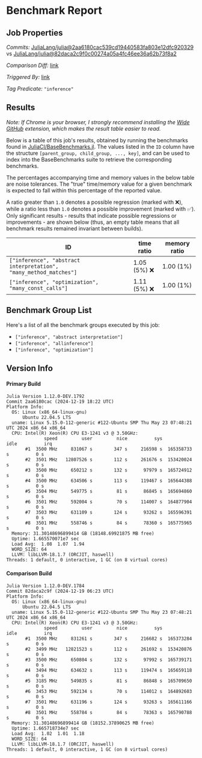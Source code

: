 # Benchmark Report

## Job Properties

*Commits:* [JuliaLang/julia@2aa6180cac539cd19440583fa803e12dfc920329](https://github.com/JuliaLang/julia/commit/2aa6180cac539cd19440583fa803e12dfc920329) vs [JuliaLang/julia@82daca2c9f0c00274a05a4fc46ee36a62b73f8a2](https://github.com/JuliaLang/julia/commit/82daca2c9f0c00274a05a4fc46ee36a62b73f8a2)

*Comparison Diff:* [link](https://github.com/JuliaLang/julia/compare/82daca2c9f0c00274a05a4fc46ee36a62b73f8a2..2aa6180cac539cd19440583fa803e12dfc920329)

*Triggered By:* [link](https://github.com/JuliaLang/julia/pull/56849#issuecomment-2552906819)

*Tag Predicate:* `"inference"`

## Results

*Note: If Chrome is your browser, I strongly recommend installing the [Wide GitHub](https://chrome.google.com/webstore/detail/wide-github/kaalofacklcidaampbokdplbklpeldpj?hl=en)
extension, which makes the result table easier to read.*

Below is a table of this job's results, obtained by running the benchmarks found in
[JuliaCI/BaseBenchmarks.jl](https://github.com/JuliaCI/BaseBenchmarks.jl). The values
listed in the `ID` column have the structure `[parent_group, child_group, ..., key]`,
and can be used to index into the BaseBenchmarks suite to retrieve the corresponding
benchmarks.

The percentages accompanying time and memory values in the below table are noise tolerances. The "true"
time/memory value for a given benchmark is expected to fall within this percentage of the reported value.

A ratio greater than `1.0` denotes a possible regression (marked with :x:), while a ratio less
than `1.0` denotes a possible improvement (marked with :white_check_mark:). Only significant results - results
that indicate possible regressions or improvements - are shown below (thus, an empty table means that all
benchmark results remained invariant between builds).

| ID | time ratio | memory ratio |
|----|------------|--------------|
| `["inference", "abstract interpretation", "many_method_matches"]` | 1.05 (5%) :x: | 1.00 (1%)  |
| `["inference", "optimization", "many_const_calls"]` | 1.11 (5%) :x: | 1.00 (1%)  |

## Benchmark Group List

Here's a list of all the benchmark groups executed by this job:

- `["inference", "abstract interpretation"]`
- `["inference", "allinference"]`
- `["inference", "optimization"]`

## Version Info

#### Primary Build

```
Julia Version 1.12.0-DEV.1792
Commit 2aa6180cac (2024-12-19 18:22 UTC)
Platform Info:
  OS: Linux (x86_64-linux-gnu)
      Ubuntu 22.04.5 LTS
  uname: Linux 5.15.0-112-generic #122-Ubuntu SMP Thu May 23 07:48:21 UTC 2024 x86_64 x86_64
  CPU: Intel(R) Xeon(R) CPU E3-1241 v3 @ 3.50GHz: 
              speed         user         nice          sys         idle          irq
       #1  3500 MHz     831067 s        347 s     216598 s  165358733 s          0 s
       #2  3501 MHz   12807526 s        112 s     261676 s  153420024 s          0 s
       #3  3500 MHz     650212 s        132 s      97979 s  165724912 s          0 s
       #4  3500 MHz     634506 s        113 s     119467 s  165644388 s          0 s
       #5  3504 MHz     549775 s         81 s      86845 s  165694860 s          0 s
       #6  3501 MHz     592004 s         70 s     114007 s  164877904 s          0 s
       #7  3503 MHz     631109 s        124 s      93262 s  165596391 s          0 s
       #8  3501 MHz     558746 s         84 s      78360 s  165775965 s          0 s
  Memory: 31.30148696899414 GB (18148.69921875 MB free)
  Uptime: 1.665570071e7 sec
  Load Avg:  1.08  1.07  1.94
  WORD_SIZE: 64
  LLVM: libLLVM-18.1.7 (ORCJIT, haswell)
Threads: 1 default, 0 interactive, 1 GC (on 8 virtual cores)

```

#### Comparison Build

```
Julia Version 1.12.0-DEV.1784
Commit 82daca2c9f (2024-12-19 06:23 UTC)
Platform Info:
  OS: Linux (x86_64-linux-gnu)
      Ubuntu 22.04.5 LTS
  uname: Linux 5.15.0-112-generic #122-Ubuntu SMP Thu May 23 07:48:21 UTC 2024 x86_64 x86_64
  CPU: Intel(R) Xeon(R) CPU E3-1241 v3 @ 3.50GHz: 
              speed         user         nice          sys         idle          irq
       #1  3500 MHz     831261 s        347 s     216682 s  165373284 s          0 s
       #2  3499 MHz   12821523 s        112 s     261692 s  153420876 s          0 s
       #3  3500 MHz     650804 s        132 s      97992 s  165739171 s          0 s
       #4  3494 MHz     634632 s        113 s     119474 s  165659118 s          0 s
       #5  3185 MHz     549835 s         81 s      86848 s  165709650 s          0 s
       #6  3453 MHz     592134 s         70 s     114012 s  164892603 s          0 s
       #7  3501 MHz     631196 s        124 s      93263 s  165611166 s          0 s
       #8  3501 MHz     558784 s         84 s      78363 s  165790788 s          0 s
  Memory: 31.30148696899414 GB (18152.37890625 MB free)
  Uptime: 1.665718734e7 sec
  Load Avg:  1.02  1.01  1.18
  WORD_SIZE: 64
  LLVM: libLLVM-18.1.7 (ORCJIT, haswell)
Threads: 1 default, 0 interactive, 1 GC (on 8 virtual cores)

```
